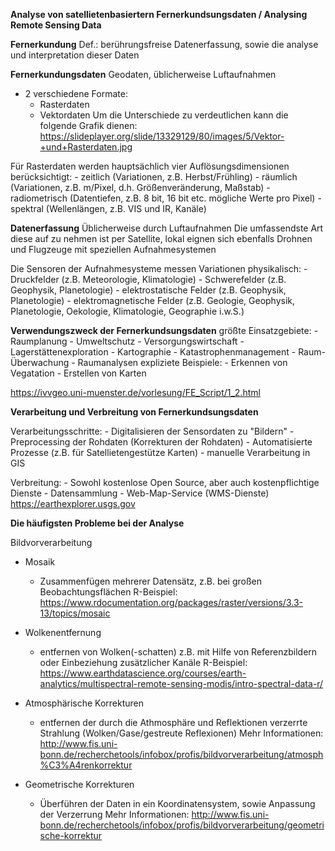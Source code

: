 **Analyse von satellietenbasiertern Fernerkundsungsdaten / Analysing Remote Sensing Data**

**Fernerkundung**
Def.: berührungsfreise Datenerfassung, sowie die analyse und interpretation dieser Daten

**Fernerkundungsdaten**
Geodaten, üblicherweise Luftaufnahmen
- 2 verschiedene Formate:
	- Rasterdaten
	- Vektordaten
Um die Unterschiede zu verdeutlichen kann die folgende Grafik dienen:
https://slideplayer.org/slide/13329129/80/images/5/Vektor-+und+Rasterdaten.jpg

Für Rasterdaten werden hauptsächlich vier Auflösungsdimensionen berücksichtigt:
	- zeitlich (Variationen, z.B. Herbst/Frühling)
	- räumlich (Variationen, z.B. m/Pixel, d.h. Größenveränderung, Maßstab)
	- radiometrisch (Datentiefen, z.B. 8 bit, 16 bit etc. mögliche Werte pro Pixel)
	- spektral (Wellenlängen, z.B. VIS und IR, Kanäle)


**Datenerfassung**
Üblicherweise durch Luftaufnahmen
Die umfassendste Art diese auf zu nehmen ist per Satellite, 
lokal eignen sich ebenfalls Drohnen und Flugzeuge mit speziellen Aufnahmesystemen

Die Sensoren der Aufnahmesysteme messen Variationen physikalisch:
	- Druckfelder (z.B. Meteorologie, Klimatologie)
	- Schwerefelder (z.B. Geophysik, Planetologie)
	- elektrostatische Felder (z.B. Geophysik, Planetologie)
	- elektromagnetische Felder (z.B. Geologie, Geophysik, Planetologie, Oekologie, Klimatologie, Geographie i.w.S.)


**Verwendungszweck der Fernerkundsungsdaten**
größte Einsatzgebiete:
	- Raumplanung
	- Umweltschutz
	- Versorgungswirtschaft
	- Lagerstättenexploration
	- Kartographie
	- Katastrophenmanagement
	- Raum-Überwachung
	- Raumanalysen
expliziete Beispiele: 
	- Erkennen von Vegatation
	- Erstellen von Karten

https://ivvgeo.uni-muenster.de/vorlesung/FE_Script/1_2.html

**Verarbeitung und Verbreitung von Fernerkundsungsdaten**

Verarbeitungsschritte:
	- Digitalisieren der Sensordaten zu "Bildern" 
	- Preprocessing der Rohdaten (Korrekturen der Rohdaten)
	- Automatisierte Prozesse (z.B. für Satellietengestütze Karten)
	- manuelle Verarbeitung in GIS
	
Verbreitung:
	- Sowohl kostenlose Open Source, aber auch kostenpflichtige Dienste
	- Datensammlung
	- Web-Map-Service (WMS-Dienste)
https://earthexplorer.usgs.gov

**Die häufigsten Probleme bei der Analyse**

Bildvorverarbeitung
- Mosaik
	- Zusammenfügen mehrerer Datensätz, z.B. bei großen Beobachtungsflächen
	R-Beispiel:
	https://www.rdocumentation.org/packages/raster/versions/3.3-13/topics/mosaic
	
- Wolkenentfernung
	- entfernen von Wolken(-schatten) z.B. mit Hilfe von Referenzbildern oder Einbeziehung zusätzlicher Kanäle
	R-Beispiel:
	https://www.earthdatascience.org/courses/earth-analytics/multispectral-remote-sensing-modis/intro-spectral-data-r/
	
- Atmosphärische Korrekturen
	- entfernen der durch die Athmosphäre und Reflektionen verzerrte Strahlung (Wolken/Gase/gestreute Reflexionen)
	Mehr Informationen:
	http://www.fis.uni-bonn.de/recherchetools/infobox/profis/bildvorverarbeitung/atmosph%C3%A4renkorrektur
	
- Geometrische Korrekturen
	- Überführen der Daten in ein Koordinatensystem, sowie Anpassung der Verzerrung
	Mehr Informationen:
	http://www.fis.uni-bonn.de/recherchetools/infobox/profis/bildvorverarbeitung/geometrische-korrektur
	